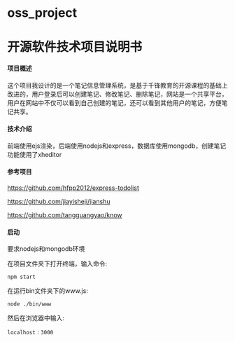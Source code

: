 # oss_project
# 开源软件技术项目说明书

#### 项目概述

​		这个项目我设计的是一个笔记信息管理系统，是基于千锋教育的开源课程的基础上改进的，用户登录后可以创建笔记、修改笔记、删除笔记，网站是一个共享平台，用户在网站中不仅可以看到自己创建的笔记，还可以看到其他用户的笔记，方便笔记共享。

#### 技术介绍

前端使用ejs渲染，后端使用nodejs和express，数据库使用mongodb，创建笔记功能使用了xheditor

#### 参考项目

https://github.com/hfpp2012/express-todolist

https://github.com/jiayisheji/jianshu

https://github.com/tangguangyao/know

#### 启动

要求nodejs和mongodb环境

在项目文件夹下打开终端，输入命令:

`npm start`

在运行bin文件夹下的www.js:

`node ./bin/www`

然后在浏览器中输入:

`localhost：3000`
